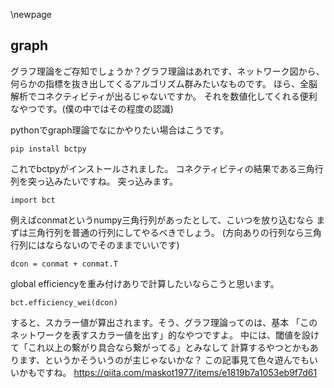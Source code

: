 
\newpage
## graph

グラフ理論をご存知でしょうか？グラフ理論はあれです、ネットワーク図から、
何らかの指標を抜き出してくるアルゴリズム群みたいなものです。
ほら、全脳解析でコネクティビティが出るじゃないですか。
それを数値化してくれる便利なやつです。(僕の中ではその程度の認識)

pythonでgraph理論でなにかやりたい場合はこうです。

```{frame=single}
pip install bctpy
```
これでbctpyがインストールされました。
コネクティビティの結果である三角行列を突っ込みたいですね。
突っ込みます。

```{frame=single}
import bct
```

例えばconmatというnumpy三角行列があったとして、こいつを放り込むなら
まずは三角行列を普通の行列にしてやるべきでしょう。
(方向ありの行列なら三角行列にはならないのでそのままでいいです)

```{frame=single}
dcon = conmat + conmat.T
```

global efficiencyを重み付けありで計算したいならこうと思います。

```{frame=single}
bct.efficiency_wei(dcon)
```
すると、スカラー値が算出されます。そう、グラフ理論ってのは、基本
「このネットワークを表すスカラー値を出す」的なやつですよ。
中には、閾値を設けて「これ以上の繋がり具合なら繋がってる」とみなして
計算するやつとかもあります、というかそういうのが主じゃないかな？
この記事見て色々遊んでもいいかもですね。
https://qiita.com/maskot1977/items/e1819b7a1053eb9f7d61
